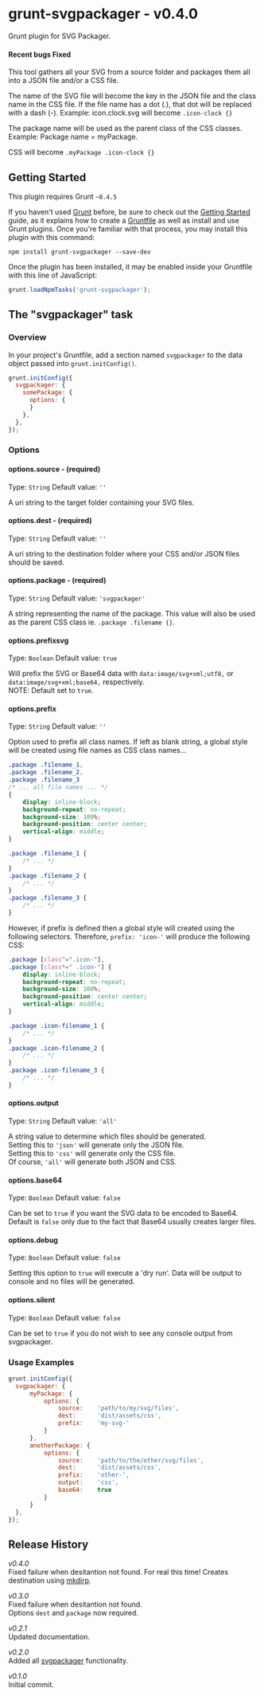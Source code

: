 # grunt-svgpackager - v0.4.0

Grunt plugin for SVG Packager.  

#### Recent bugs Fixed

This tool gathers all your SVG from a source folder and packages them all into a JSON file and/or a CSS file.

The name of the SVG file will become the key in the JSON file and the class name in the CSS file.
If the file name has a dot (.), that dot will be replaced with a dash (-).
Example:
icon.clock.svg will become `.icon-clock {}`

The package name will be used as the parent class of the CSS classes.
Example:
Package name = myPackage.

CSS will become `.myPackage .icon-clock {}`

## Getting Started
This plugin requires Grunt `~0.4.5`

If you haven't used [Grunt](http://gruntjs.com/) before, be sure to check out the [Getting Started](http://gruntjs.com/getting-started) guide, as it explains how to create a [Gruntfile](http://gruntjs.com/sample-gruntfile) as well as install and use Grunt plugins. Once you're familiar with that process, you may install this plugin with this command:

```shell
npm install grunt-svgpackager --save-dev
```

Once the plugin has been installed, it may be enabled inside your Gruntfile with this line of JavaScript:

```js
grunt.loadNpmTasks('grunt-svgpackager');
```

## The "svgpackager" task

### Overview
In your project's Gruntfile, add a section named `svgpackager` to the data object passed into `grunt.initConfig()`.

```js
grunt.initConfig({
  svgpackager: {
    somePackage: {
      options: {
      }
    },
  },
});
```

### Options

#### options.source - (required)
Type: `String`
Default value: `''`

A uri string to the target folder containing your SVG files.

#### options.dest - (required)
Type: `String`
Default value: `''`

A uri string to the destination folder where your CSS and/or JSON files should be saved.

#### options.package - (required)
Type: `String`
Default value: `'svgpackager'`

A string representing the name of the package. This value will also be used as the parent CSS class ie. `.package .filename {}`.

#### options.prefixsvg
Type: `Boolean`
Default value: `true`

Will prefix the SVG or Base64 data with `data:image/svg+xml;utf8,` or `data:image/svg+xml;base64,` respectively.  
NOTE: Default set to `true`.

#### options.prefix
Type: `String`
Default value: `''`

Option used to prefix all class names.
If left as blank string, a global style will be created using file names as CSS class names...
```css
.package .filename_1,
.package .filename_2,
.package .filename_3
/* ... all file names ... */
{
    display: inline-block;
    background-repeat: no-repeat;
    background-size: 100%;
    background-position: center center;
    vertical-align: middle;
}

.package .filename_1 {
    /* ... */
}
.package .filename_2 {
    /* ... */
}
.package .filename_3 {
    /* ... */
}
```
 However, if prefix is defined then a global style will created using the following selectors. Therefore, `prefix: 'icon-'` will produce the following CSS:
```css
.package [class^=".icon-"],
.package [class*=" .icon-"] {
    display: inline-block;
    background-repeat: no-repeat;
    background-size: 100%;
    background-position: center center;
    vertical-align: middle;
}

.package .icon-filename_1 {
    /* ... */
}
.package .icon-filename_2 {
    /* ... */
}
.package .icon-filename_3 {
    /* ... */
}
```

#### options.output
Type: `String`
Default value: `'all'`

A string value to determine which files should be generated.  
Setting this to `'json'` will generate only the JSON file.  
Setting this to `'css'` will generate only the CSS file.  
Of course, `'all'` will generate both JSON and CSS.

#### options.base64
Type: `Boolean`
Default value: `false`

Can be set to `true` if you want the SVG data to be encoded to Base64.  
Default is `false` only due to the fact that Base64 usually creates larger files.

#### options.debug
Type: `Boolean`
Default value: `false`

Setting this option to `true` will execute a 'dry run'. Data will be output to console and no files will be generated.

#### options.silent
Type: `Boolean`
Default value: `false`

Can be set to `true` if you do not wish to see any console output from svgpackager.

### Usage Examples

```js
grunt.initConfig({
  svgpackager: {
      myPackage: {
          options: {
              source:    'path/to/my/svg/files',
              dest:      'dist/assets/css',
              prefix:    'my-svg-'
          }
      },
      anotherPackage: {
          options: {
              source:    'path/to/the/other/svg/files',
              dest:      'dist/assets/css',
              prefix:    'other-',
              output:    'css',
              base64:    true
          }
      }
  },
});
```

## Release History
*v0.4.0*  
Fixed failure when desitantion not found. For real this time! Creates destination using [mkdirp](https://www.npmjs.com/package/mkdirp).  

*v0.3.0*  
Fixed failure when desitantion not found.  
Options `dest` and `package` now required.  

*v0.2.1*  
Updated documentation.  

*v0.2.0*  
Added all [svgpackager](https://www.npmjs.com/package/svgpackager) functionality.  

*v0.1.0*  
Initial commit.
